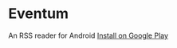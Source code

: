 # Eventum
An RSS reader for Android
[Install on Google Play](https://play.google.com/store/apps/details?id=iuliiaponomareva.eventum)

